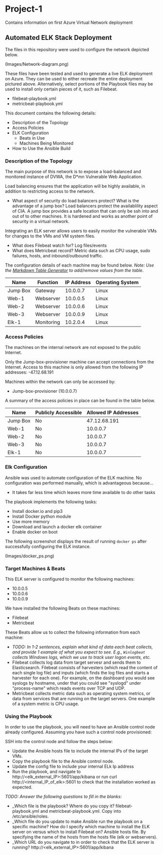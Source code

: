 # Project-1
Contains information on first Azure Virtual Network deployment
## Automated ELK Stack Deployment

The files in this repository were used to configure the network depicted below.

(Images/Network-diagram.png)

These files have been tested and used to generate a live ELK deployment on Azure. They can be used to either recreate the entire deployment pictured above. Alternatively, select portions of the Playbook files may be used to install only certain pieces of it, such as Filebeat.

  - filebeat-playbook.yml
  - metricbeat-playbook.yml

This document contains the following details:
- Description of the Topology
- Access Policies
- ELK Configuration
  - Beats in Use
  - Machines Being Monitored
- How to Use the Ansible Build


### Description of the Topology

The main purpose of this network is to expose a load-balanced and monitored instance of DVWA, the D*mn Vulnerable Web Application.

Load balancing ensures that the application will be highly available, in addition to restricting access to the network.
- What aspect of security do load balancers protect? What is the advantage of a jump box? Load balancers protect the availablility aspect of CIA. A jump box provides a safe location that can only be ssh into and out of to other machines. It is hardened and works as another point of security in a virtual network.

Integrating an ELK server allows users to easily monitor the vulnerable VMs for changes to the VMs and VM system files.
- What does Filebeat watch for? Log files/events
- What does Metricbeat record? Metric data such as CPU usage, sudo failures, hosts, and inbound/outbound traffic.

The configuration details of each machine may be found below.
_Note: Use the [Markdown Table Generator](https://www.tablesgenerator.com/markdown_tables) to add/remove values from the table_.

| Name     | Function | IP Address | Operating System |
|----------|----------|------------|------------------|
| Jump Box | Gateway  | 10.0.0.7   | Linux            |
| Web-1    | Webserver| 10.0.0.5   | Linux            |
| Web-2    | Webserver| 10.0.0.6   | Linux            |
| Web-3    | Webserver| 10.0.0.9   | Linux            |
| Elk-1    | Monitoring| 10.2.0.4  | Linux            |

### Access Policies

The machines on the internal network are not exposed to the public Internet. 

Only the Jump-box-provisioner machine can accept connections from the Internet. Access to this machine is only allowed from the following IP addresses:
-47.12.68.191

Machines within the network can only be accessed by:
- Jump-box-provisioner (10.0.0.7)

A summary of the access policies in place can be found in the table below.

| Name     | Publicly Accessible | Allowed IP Addresses |
|----------|---------------------|----------------------|
| Jump Box | No                  | 47.12.68.191         |
| Web-1    | No                  | 10.0.0.7             |
| Web-2    | No                  | 10.0.0.7             |
| Web-3    | No                  | 10.0.0.7             |
| Elk-1    | No                  | 10.0.0.7             |

### Elk Configuration

Ansible was used to automate configuration of the ELK machine. No configuration was performed manually, which is advantageous because...
- It takes far less time which leaves more time available to do other tasks

The playbook implements the following tasks:
- Install docker.io and pip3
- Install Docker python module
- Use more memory
- Download and launch a docker elk container
- Enable docker on boot

The following screenshot displays the result of running `docker ps` after successfully configuring the ELK instance.

(Images/docker_ps.png)

### Target Machines & Beats
This ELK server is configured to monitor the following machines:
- 10.0.0.5
- 10.0.0.6
- 10.0.0.9

We have installed the following Beats on these machines:
- Filebeat
- Metricbeat

These Beats allow us to collect the following information from each machine:
- _TODO: In 1-2 sentences, explain what kind of data each beat collects, and provide 1 example of what you expect to see. E.g., `Winlogbeat` collects Windows logs, which we use to track user logon events, etc._
- Filebeat collects log data from target servesr and sends them to Elasticsearch. Filebeat consists of harvesters (which read the content of each single log file) and inputs (which finds the log files and starts a harvester for each one). For example, on the dashboard you would see syslogs by hostname, under that you could see "syslogd" under "process-name" which reads events over TCP and UDP.
- Metricbeat collects metric data such as operating system metrics, or data from services that are running on the target servers. One example of a system metric is CPU usage.

### Using the Playbook
In order to use the playbook, you will need to have an Ansible control node already configured. Assuming you have such a control node provisioned: 

SSH into the control node and follow the steps below:
- Update the Ansible hosts file to include the internal IPs of the target VMs. 
- Copy the playbook file to the Ansible control node.
- Update the config file to include your internal ELk Ip address
- Run the playbook, and navigate to http://<elk_external_IP>:5601/app/kibana or run curl http://<internal_IP_of_elk>:5601 to check that the installation worked as expected.

_TODO: Answer the following questions to fill in the blanks:_
- _Which file is the playbook? Where do you copy it? filebeat-playbook.yml and metricbeat-playbook.yml. Copy into /etc/ansible/roles.
- _Which file do you update to make Ansible run the playbook on a specific machine? How do I specify which machine to install the ELK server on versus which to install Filebeat on? Ansible hosts file. By specifying the name of the hosts from the hosts file (elk or webservers).
- _Which URL do you navigate to in order to check that the ELK server is running? http://<elk_external_IP>:5601/app/kibana
